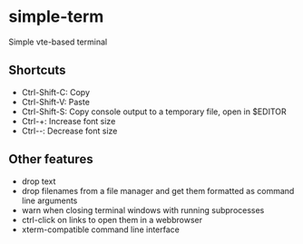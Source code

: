 # simple-term

Simple vte-based terminal

## Shortcuts

- Ctrl-Shift-C: Copy
- Ctrl-Shift-V: Paste
- Ctrl-Shift-S: Copy console output to a temporary file, open in $EDITOR
- Ctrl-+: Increase font size
- Ctrl--: Decrease font size

## Other features

- drop text
- drop filenames from a file manager and get them formatted as command line
  arguments
- warn when closing terminal windows with running subprocesses
- ctrl-click on links to open them in a webbrowser
- xterm-compatible command line interface

